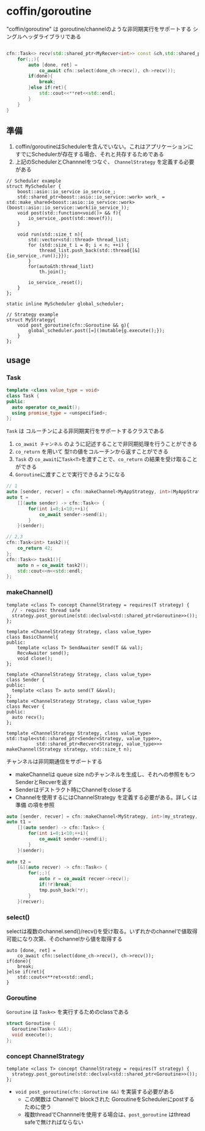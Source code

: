 # coffin/goroutine

"coffin/goroutine" は goroutine/channelのような非同期実行をサポートする シングルヘッダライブラリである

```C++:sample.cpp

cfn::Task<> recv(std::shared_ptr<MyRecver<int>> const &ch,std::shared_ptr<MyRecver<int>> const &done_ch){
    for(;;){
        auto [done, ret] = 
            co_await cfn::select(done_ch->recv(), ch->recv());
        if(done){
            break;
        }else if(ret){
            std::cout<<**ret<<std::endl;
        }
    }
}
```

## 準備

1. coffin/goroutineはSchedulerを含んでいない。これはアプリケーションにすでにSchedulerが存在する場合、それと共存するためである
2. 上記のSchedulerとChannnelをつなぐ、 `ChannelStrategy` を定義する必要がある

```C++:example
// Scheduler example
struct MyScheduler {
    boost::asio::io_service io_service_;
    std::shared_ptr<boost::asio::io_service::work> work_ = std::make_shared<boost::asio::io_service::work>(boost::asio::io_service::work(io_service_));
    void post(std::function<void()> && f){
        io_service_.post(std::move(f));
    }

    void run(std::size_t n){
        std::vector<std::thread> thread_list;
        for (std::size_t i = 0; i < n; ++i) {
            thread_list.push_back(std::thread{[&]{io_service_.run();}});
        }
        for(auto&th:thread_list)
            th.join();

        io_service_.reset();
    }
};

static inline MyScheduler global_scheduler;

// Strategy example
struct MyStrategy{
    void post_goroutine(cfn::Goroutine && g){
        global_scheduler.post([=]()mutable{g.execute();}); 
    }
};
```

## usage

### Task<T>

```C++
template <class value_type = void> 
class Task {
public:
  auto operator co_await();
  using promise_type = <unspecified>;
};

```

`Task` は コルーチンによる非同期実行をサポートするクラスである

1. `co_await チャンネル` のように記述することで非同期処理を行うことができる
2. `co_return` を用いて 型`T`の値をコルーチンから返すことができる
3. `Task` の `co_await`に`Task<T>`を渡すことで、`co_return` の結果を受け取ることができる
4. `Goroutine`に渡すことで実行できるようになる

```C++
// 1
auto [sender, recver] = cfn::makeChannel<MyAppStrategy, int>(MyAppStrategy{gbts}, 0);
auto t = 
    [](auto sender) -> cfn::Task<> {
        for(int i=0;i<10;++i){
            co_await sender->send(i);
        }
    }(sender);
```

```C++
// 2,3
cfn::Task<int> task2(){
    co_return 42;
};
cfn::Task<> task1(){
    auto n = co_await task2();
    std::cout<<n<<std::endl;
};

```

### makeChannel()


```
template <class T> concept ChannelStrategy = requires(T strategy) {
  // - require: thread safe
  strategy.post_goroutine(std::declval<std::shared_ptr<Goroutine>>());
};

template <ChannelStrategy Strategy, class value_type> 
class BasicChannel{
public:
    template <class T> SendAwaiter send(T && val);
    RecvAwaiter send();
    void close();
};

template <ChannelStrategy Strategy, class value_type> 
class Sender {
public:
  template <class T> auto send(T &&val);
};
template <ChannelStrategy Strategy, class value_type> 
class Recver {
public:
  auto recv();
};

template <ChannelStrategy Strategy, class value_type>
std::tuple<std::shared_ptr<Sender<Strategy, value_type>>,
           std::shared_ptr<Recver<Strategy, value_type>>>
makeChannel(Strategy strategy, std::size_t n);
```

チャンネルは非同期通信をサポートする

- makeChannelは queue size nのチャンネルを生成し、それへの参照をもつ SenderとRecverを返す
- Senderはデストラクト時にChannelをcloseする
- Channelを使用するにはChannelStrategy を定義する必要がある。詳しくは 準備 の項を参照


```C++
auto [sender, recver] = cfn::makeChannel<MyStrategy, int>(my_strategy, 0);
auto t1 = 
    [](auto sender) -> cfn::Task<> {
        for(int i=0;i<10;++i){
            co_await sender->send(i);
        }
    }(sender);
        
auto t2 = 
    [&](auto recver) -> cfn::Task<> {
        for(;;){
            auto r = co_await recver->recv();
            if(!r)break;
            tmp.push_back(*r);
        }
    }(recver);
```


### select()

selectは複数のchannel.send()/recv()を受け取る。いずれかのchannelで値取得可能になり次第、そのchannelから値を取得する

```
auto [done, ret] = 
    co_await cfn::select(done_ch->recv(), ch->recv());
if(done){
    break;
}else if(ret){
    std::cout<<**ret<<std::endl;
}
```

### Goroutine

`Goroutine` は `Task<>` を実行するためのclassである

```C++
struct Goroutine {
  Goroutine(Task<> &&t);
  void execute();
};
```

### concept ChannelStrategy  

```
template <class T> concept ChannelStrategy = requires(T strategy) {
  strategy.post_goroutine(std::declval<std::shared_ptr<Goroutine>>());
};
```

- `void post_goroutine(cfn::Goroutine &&)`  を実装する必要がある
    - この関数は Channelで blockされた GoroutineをSchedulerにpostするために使う
    - 複数threadでChannnelを使用する場合は、`post_goroutine` はthread safeで無ければならない
